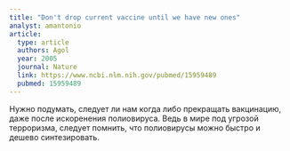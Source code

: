 ```yaml
---
title: "Don't drop current vaccine until we have new ones"
analyst: amantonio
article:
  type: article
  authors: Agol
  year: 2005
  journal: Nature
  link: https://www.ncbi.nlm.nih.gov/pubmed/15959489
  pubmed: 15959489
---
```


Нужно подумать, следует ли нам когда либо прекращать вакцинацию, даже после искоренения полиовируса. Ведь в мире под угрозой терроризма, следует помнить, что полиовирусы можно быстро и дешево синтезировать.
